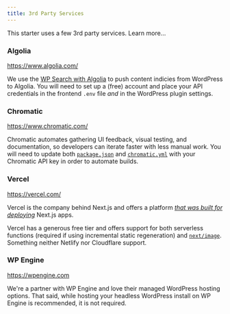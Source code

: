 ```yaml
---
title: 3rd Party Services
---
```


This starter uses a few 3rd party services. Learn more...

### Algolia

<https://www.algolia.com/>

We use the [WP Search with Algolia](https://wordpress.org/plugins/wp-search-with-algolia/) to push content indicies from WordPress to Algolia. You will need to set up a (free) account and place your API credentials in the frontend `.env` file _and_ in the WordPress plugin settings.

### Chromatic

<https://www.chromatic.com/>

Chromatic automates gathering UI feedback, visual testing, and documentation, so developers can iterate faster with less manual work. You will need to update both [`package.json`](https://github.com/WebDevStudios/nextjs-wordpress-starter/blob/staging/package.json#L34) and [`chromatic.yml`](https://github.com/WebDevStudios/nextjs-wordpress-starter/blob/staging/.github/workflows/chromatic.yml) with your Chromatic API key in order to automate builds.

### Vercel

<https://vercel.com/>

Vercel is the company behind Next.js and offers a platform _[that was built for deploying](https://vercel.com/solutions/nextjs)_ Next.js apps.

Vercel has a generous free tier and offers support for both serverless functions (required if using incremental static regeneration) and [`next/image`](https://nextjs.org/docs/api-reference/next/image). Something neither Netlify nor Cloudflare support.

### WP Engine

<https://wpengine.com>

We're a partner with WP Engine and love their managed WordPress hosting options. That said, while hosting your headless WordPress install on WP Engine is recommended, it is not required.
